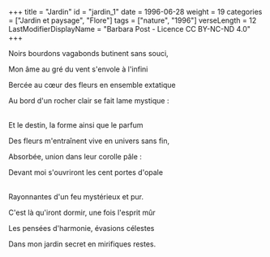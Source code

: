 +++
title = "Jardin"
id = "jardin_1"
date = 1996-06-28
weight = 19
categories = ["Jardin et paysage", "Flore"]
tags = ["nature", "1996"]
verseLength = 12
LastModifierDisplayName = "Barbara Post - Licence CC BY-NC-ND 4.0"
+++

Noirs bourdons vagabonds butinent sans souci,

Mon âme au gré du vent s'envole à l'infini

Bercée au cœur des fleurs en ensemble extatique

Au bord d'un rocher clair se fait lame mystique :

 \
Et le destin, la forme ainsi que le parfum

Des fleurs m'entraînent vive en univers sans fin,

Absorbée, union dans leur corolle pâle :

Devant moi s'ouvriront les cent portes d'opale

 \
Rayonnantes d'un feu mystérieux et pur.

C'est là qu'iront dormir, une fois l'esprit mûr

Les pensées d'harmonie, évasions célestes

Dans mon jardin secret en mirifiques restes.

